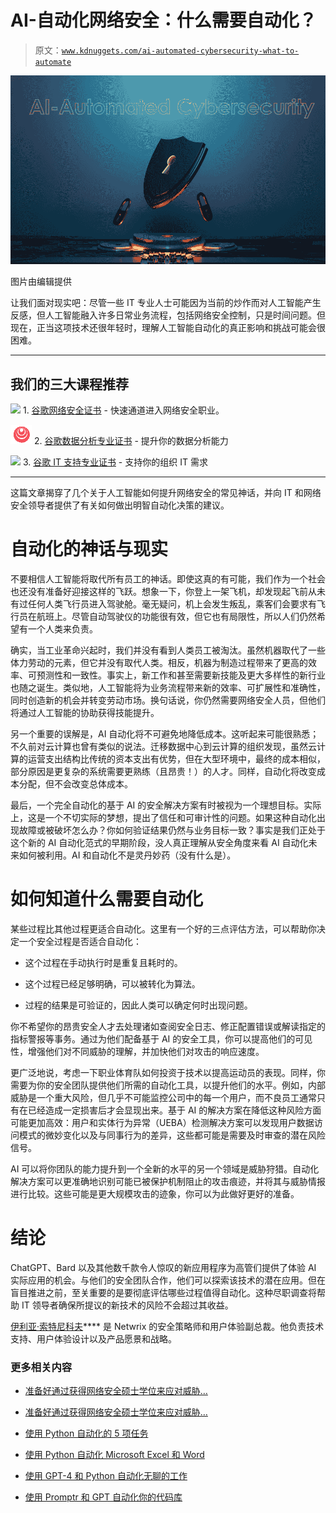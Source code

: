 # AI-自动化网络安全：什么需要自动化？

> 原文：[`www.kdnuggets.com/ai-automated-cybersecurity-what-to-automate`](https://www.kdnuggets.com/ai-automated-cybersecurity-what-to-automate)

![AI-自动化网络安全：什么需要自动化？](img/3a8b8baec599d9cae288c7cde97d6069.png)

图片由编辑提供

让我们面对现实吧：尽管一些 IT 专业人士可能因为当前的炒作而对人工智能产生反感，但人工智能融入许多日常业务流程，包括网络安全控制，只是时间问题。但现在，正当这项技术还很年轻时，理解人工智能自动化的真正影响和挑战可能会很困难。

* * *

## 我们的三大课程推荐

![](img/0244c01ba9267c002ef39d4907e0b8fb.png) 1\. [谷歌网络安全证书](https://www.kdnuggets.com/google-cybersecurity) - 快速通道进入网络安全职业。

![](img/e225c49c3c91745821c8c0368bf04711.png) 2\. [谷歌数据分析专业证书](https://www.kdnuggets.com/google-data-analytics) - 提升你的数据分析能力

![](img/0244c01ba9267c002ef39d4907e0b8fb.png) 3\. [谷歌 IT 支持专业证书](https://www.kdnuggets.com/google-itsupport) - 支持你的组织 IT 需求

* * *

这篇文章揭穿了几个关于人工智能如何提升网络安全的常见神话，并向 IT 和网络安全领导者提供了有关如何做出明智自动化决策的建议。

# 自动化的神话与现实

不要相信人工智能将取代所有员工的神话。即使这真的有可能，我们作为一个社会也还没有准备好迎接这样的飞跃。想象一下，你登上一架飞机，却发现起飞前从未有过任何人类飞行员进入驾驶舱。毫无疑问，机上会发生叛乱，乘客们会要求有飞行员在航班上。尽管自动驾驶仪的功能很有效，但它也有局限性，所以人们仍然希望有一个人类来负责。

确实，当工业革命兴起时，我们并没有看到人类员工被淘汰。虽然机器取代了一些体力劳动的元素，但它并没有取代人类。相反，机器为制造过程带来了更高的效率、可预测性和一致性。事实上，新工作和甚至需要新技能及更大多样性的新行业也随之诞生。类似地，人工智能将为业务流程带来新的效率、可扩展性和准确性，同时创造新的机会并转变劳动市场。换句话说，你仍然需要网络安全人员，但他们将通过人工智能的协助获得技能提升。

另一个重要的误解是，AI 自动化将不可避免地降低成本。这听起来可能很熟悉；不久前对云计算也曾有类似的说法。迁移数据中心到云计算的组织发现，虽然云计算的运营支出结构比传统的资本支出有优势，但在大型环境中，最终的成本相似，部分原因是更复杂的系统需要更熟练（且昂贵！）的人才。同样，自动化将改变成本分配，但不会改变总体成本。

最后，一个完全自动化的基于 AI 的安全解决方案有时被视为一个理想目标。实际上，这是一个不切实际的梦想，提出了信任和可审计性的问题。如果这种自动化出现故障或被破坏怎么办？你如何验证结果仍然与业务目标一致？事实是我们正处于这个新的 AI 自动化范式的早期阶段，没人真正理解从安全角度来看 AI 自动化未来如何被利用。AI 和自动化不是灵丹妙药（没有什么是）。

# 如何知道什么需要自动化

某些过程比其他过程更适合自动化。这里有一个好的三点评估方法，可以帮助你决定一个安全过程是否适合自动化：

+   这个过程在手动执行时是重复且耗时的。

+   这个过程已经足够明确，可以被转化为算法。

+   过程的结果是可验证的，因此人类可以确定何时出现问题。

你不希望你的昂贵安全人才去处理诸如查阅安全日志、修正配置错误或解读指定的指标警报等事务。通过为他们配备基于 AI 的安全工具，你可以提高他们的可见性，增强他们对不同威胁的理解，并加快他们对攻击的响应速度。

更广泛地说，考虑一下职业体育队如何投资于技术以提高运动员的表现。同样，你需要为你的安全团队提供他们所需的自动化工具，以提升他们的水平。例如，内部威胁是一个重大风险，但几乎不可能监控公司中的每一个用户，而不良员工通常只有在已经造成一定损害后才会显现出来。基于 AI 的解决方案在降低这种风险方面可能更加高效：用户和实体行为异常（UEBA）检测解决方案可以发现用户数据访问模式的微妙变化以及与同事行为的差异，这些都可能是需要及时审查的潜在风险信号。

AI 可以将你团队的能力提升到一个全新的水平的另一个领域是威胁狩猎。自动化解决方案可以更准确地识别可能已被保护机制阻止的攻击痕迹，并将其与威胁情报进行比较。这些可能是更大规模攻击的迹象，你可以为此做好更好的准备。

# 结论

ChatGPT、Bard 以及其他数千款令人惊叹的新应用程序为高管们提供了体验 AI 实际应用的机会。与他们的安全团队合作，他们可以探索该技术的潜在应用。但在盲目推进之前，至关重要的是要彻底评估哪些过程值得自动化。这种尽职调查将帮助 IT 领导者确保所提议的新技术的风险不会超过其收益。

**[](https://www.linkedin.com/in/iliasotnikov/?originalSubdomain=il)**[伊利亚·索特尼科夫](https://www.linkedin.com/in/iliasotnikov/?originalSubdomain=il)**** 是 Netwrix 的安全策略师和用户体验副总裁。他负责技术支持、用户体验设计以及产品愿景和战略。

### 更多相关内容

+   [准备好通过获得网络安全硕士学位来应对威胁…](https://www.kdnuggets.com/2022/07/baypath-prepared-manage-threat-ms-cybersecurity.html)

+   [准备好通过获得网络安全硕士学位来应对威胁…](https://www.kdnuggets.com/2022/12/baypath-prepared-manage-threat-ms-cybersecurity.html)

+   [使用 Python 自动化的 5 项任务](https://www.kdnuggets.com/2021/06/5-tasks-automate-python.html)

+   [使用 Python 自动化 Microsoft Excel 和 Word](https://www.kdnuggets.com/2021/08/automate-microsoft-excel-word-python.html)

+   [使用 GPT-4 和 Python 自动化无聊的工作](https://www.kdnuggets.com/2023/03/automate-boring-stuff-chatgpt-python.html)

+   [使用 Promptr 和 GPT 自动化你的代码库](https://www.kdnuggets.com/2023/04/automate-codebase-promptr-gpt.html)

